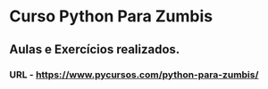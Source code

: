 # Curso Python Para Zumbis

## Aulas e Exercícios realizados.

### URL - https://www.pycursos.com/python-para-zumbis/
